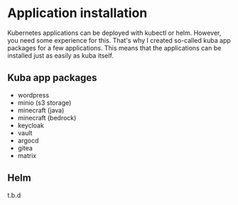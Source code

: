 # Application installation

Kubernetes applications can be deployed with kubectl or helm. However, you need some experience for this. That's why I created so-called kuba app packages for a few applications. This means that the applications can be installed just as easily as kuba itself.

## Kuba app packages

* wordpress
* minio (s3 storage)
* minecraft (java)
* minecraft (bedrock)
* keycloak
* vault
* argocd
* gitea
* matrix

## Helm
t.b.d